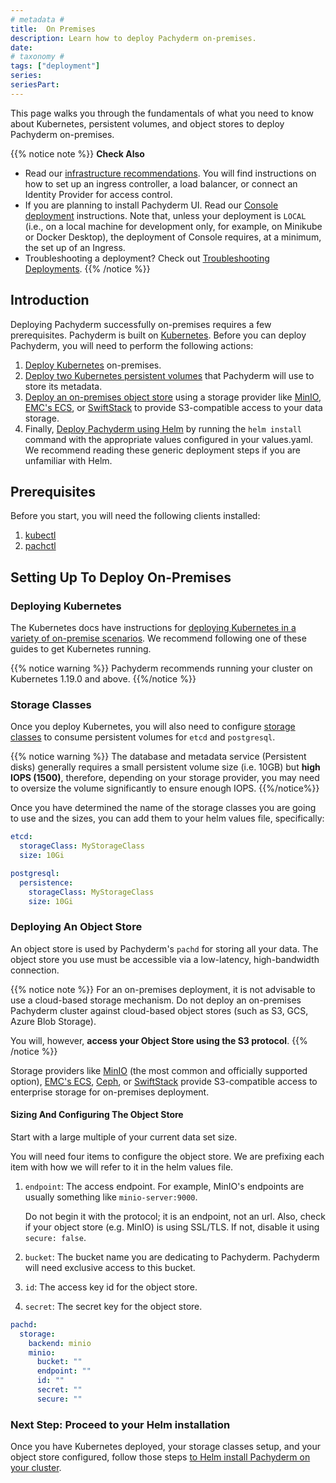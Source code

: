 ```yaml
---
# metadata # 
title:  On Premises
description: Learn how to deploy Pachyderm on-premises. 
date: 
# taxonomy #
tags: ["deployment"]
series:
seriesPart:
--- 
```


This page walks you through the fundamentals of what you need to know about Kubernetes, persistent volumes, and object stores to deploy Pachyderm on-premises.

{{% notice note %}}
**Check Also**
- Read our [infrastructure recommendations](../ingress/). You will find instructions on how to set up an ingress controller, a load balancer, or connect an Identity Provider for access control. 
- If you are planning to install Pachyderm UI. Read our [Console deployment](../console/) instructions. Note that, unless your deployment is `LOCAL` (i.e., on a local machine for development only, for example, on Minikube or Docker Desktop), the deployment of Console requires, at a minimum, the set up of an Ingress.
- Troubleshooting a deployment? Check out [Troubleshooting Deployments](../../troubleshooting/deploy-troubleshooting.md).
{{% /notice %}}

## Introduction

Deploying Pachyderm successfully on-premises requires a few prerequisites.
Pachyderm is built on [Kubernetes](https://kubernetes.io/).
Before you can deploy Pachyderm, you will need to perform the following actions:

1. [Deploy Kubernetes](#deploying-kubernetes) on-premises.
1. [Deploy two Kubernetes persistent volumes](#storage-classes ) that Pachyderm will use to store its metadata.
1. [Deploy an on-premises object store](#deploying-an-object-store) using a storage provider like [MinIO](https://min.io), [EMC's ECS](https://www.delltechnologies.com/en-us/storage/ecs/index.htm), or [SwiftStack](https://www.swiftstack.com/) to provide S3-compatible access to your data storage.
1. Finally, [Deploy Pachyderm using Helm](./helm-install.md) by running the `helm install` command with the appropriate values configured in your values.yaml. We recommend reading these generic deployment steps if you are unfamiliar with Helm.

## Prerequisites
Before you start, you will need the following clients installed: 

1. [kubectl](https://kubernetes.io/docs/tasks/tools/)
2. [pachctl](../../../getting-started/local-installation/#install-pachctl)

## Setting Up To Deploy On-Premises

### Deploying Kubernetes
The Kubernetes docs have instructions for [deploying Kubernetes in a variety of on-premise scenarios](https://kubernetes.io/docs/setup/).
We recommend following one of these guides to get Kubernetes running.

{{% notice warning %}}
Pachyderm recommends running your cluster on Kubernetes 1.19.0 and above.
{{%/notice %}}

### Storage Classes 
Once you deploy Kubernetes, you will also need to configure [storage classes](https://kubernetes.io/docs/concepts/storage/persistent-volumes/#class-1) to consume persistent volumes for `etcd` and `postgresql`. 

{{% notice warning %}}
The database and metadata service (Persistent disks) generally requires a small persistent volume size (i.e. 10GB) but **high IOPS (1500)**, therefore, depending on your storage provider, you may need to oversize the volume significantly to ensure enough IOPS.
{{%/notice%}}

Once you have determined the name of the storage classes you are going to use and the sizes, you can add them to your helm values file, specifically:

```yaml
etcd:
  storageClass: MyStorageClass
  size: 10Gi

postgresql:
  persistence:
    storageClass: MyStorageClass
    size: 10Gi
```
   
### Deploying An Object Store
An object store is used by Pachyderm's `pachd` for storing all your data. 
The object store you use must be accessible via a low-latency, high-bandwidth connection.

{{% notice note %}}
For an on-premises deployment, 
it is not advisable to use a cloud-based storage mechanism.
Do not deploy an on-premises Pachyderm cluster against cloud-based object stores (such as S3, GCS, Azure Blob Storage). 

You will, however, **access your Object Store using the S3 protocol**. 
{{% /notice %}}

Storage providers like [MinIO](https://min.io) (the most common and officially supported option), [EMC's ECS](https://www.delltechnologies.com/en-us/storage/ecs/index.htm), [Ceph](https://ceph.io/en/), or [SwiftStack](https://www.swiftstack.com/) provide S3-compatible access to enterprise storage for on-premises deployment. 

#### Sizing And Configuring The Object Store
Start with a large multiple of your current data set size.

You will need four items to configure the object store.
We are prefixing each item with how we will refer to it in the helm values file.

1. `endpoint`: The access endpoint.
   For example, MinIO's endpoints are usually something like `minio-server:9000`. 

    Do not begin it with the protocol; it is an endpoint, not an url. Also, check if your object store (e.g. MinIO) is using SSL/TLS.
    If not, disable it using `secure: false`.

2. `bucket`: The bucket name you are dedicating to Pachyderm. Pachyderm will need exclusive access to this bucket.
3. `id`: The access key id for the object store.  
4. `secret`: The secret key for the object store.  

```yaml
pachd:
  storage:
    backend: minio
    minio:
      bucket: ""
      endpoint: ""
      id: ""
      secret: ""
      secure: ""
```

### Next Step: Proceed to your Helm installation
Once you have Kubernetes deployed, your storage classes setup, and your object store configured, follow those steps [to Helm install Pachyderm on your cluster](./helm-install.md).
